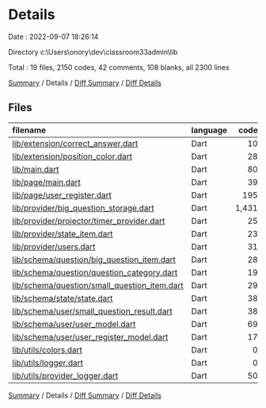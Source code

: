 # Details

Date : 2022-09-07 18:26:14

Directory c:\\Users\\onory\\dev\\classroom33admin\\lib

Total : 19 files,  2150 codes, 42 comments, 108 blanks, all 2300 lines

[Summary](results.md) / Details / [Diff Summary](diff.md) / [Diff Details](diff-details.md)

## Files
| filename | language | code | comment | blank | total |
| :--- | :--- | ---: | ---: | ---: | ---: |
| [lib/extension/correct_answer.dart](/lib/extension/correct_answer.dart) | Dart | 10 | 0 | 2 | 12 |
| [lib/extension/position_color.dart](/lib/extension/position_color.dart) | Dart | 28 | 0 | 3 | 31 |
| [lib/main.dart](/lib/main.dart) | Dart | 80 | 1 | 5 | 86 |
| [lib/page/main.dart](/lib/page/main.dart) | Dart | 39 | 0 | 3 | 42 |
| [lib/page/user_register.dart](/lib/page/user_register.dart) | Dart | 195 | 3 | 7 | 205 |
| [lib/provider/big_question_storage.dart](/lib/provider/big_question_storage.dart) | Dart | 1,431 | 0 | 5 | 1,436 |
| [lib/provider/projector/timer_provider.dart](/lib/provider/projector/timer_provider.dart) | Dart | 25 | 4 | 8 | 37 |
| [lib/provider/state_item.dart](/lib/provider/state_item.dart) | Dart | 23 | 0 | 5 | 28 |
| [lib/provider/users.dart](/lib/provider/users.dart) | Dart | 31 | 0 | 4 | 35 |
| [lib/schema/question/big_question_item.dart](/lib/schema/question/big_question_item.dart) | Dart | 28 | 5 | 7 | 40 |
| [lib/schema/question/question_category.dart](/lib/schema/question/question_category.dart) | Dart | 19 | 0 | 4 | 23 |
| [lib/schema/question/small_question_item.dart](/lib/schema/question/small_question_item.dart) | Dart | 29 | 6 | 6 | 41 |
| [lib/schema/state/state.dart](/lib/schema/state/state.dart) | Dart | 38 | 7 | 11 | 56 |
| [lib/schema/user/small_question_result.dart](/lib/schema/user/small_question_result.dart) | Dart | 38 | 3 | 7 | 48 |
| [lib/schema/user/user_model.dart](/lib/schema/user/user_model.dart) | Dart | 69 | 10 | 18 | 97 |
| [lib/schema/user/user_register_model.dart](/lib/schema/user/user_register_model.dart) | Dart | 17 | 0 | 4 | 21 |
| [lib/utils/colors.dart](/lib/utils/colors.dart) | Dart | 0 | 0 | 1 | 1 |
| [lib/utils/logger.dart](/lib/utils/logger.dart) | Dart | 0 | 0 | 1 | 1 |
| [lib/utils/provider_logger.dart](/lib/utils/provider_logger.dart) | Dart | 50 | 3 | 7 | 60 |

[Summary](results.md) / Details / [Diff Summary](diff.md) / [Diff Details](diff-details.md)
